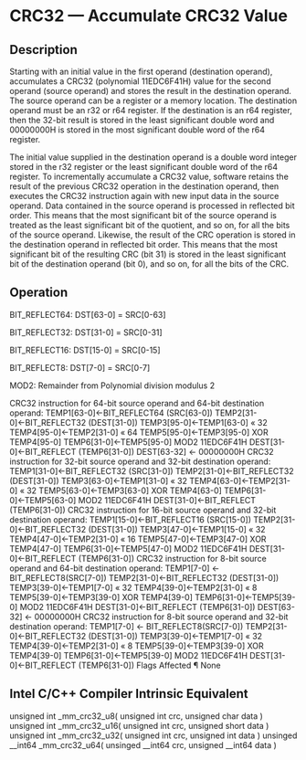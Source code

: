 # CRC32 — Accumulate CRC32 Value

## Description

Starting with an initial value in the first operand (destination operand), accumulates a CRC32 (polynomial 11EDC6F41H) value for the second operand (source operand) and stores the result in the destination operand. The source operand can be a register or a memory location. The destination operand must be an r32 or r64 register. If the destination is an r64 register, then the 32-bit result is stored in the least significant double word and 00000000H is stored in the most significant double word of the r64 register.

The initial value supplied in the destination operand is a double word integer stored in the r32 register or the least significant double word of the r64 register. To incrementally accumulate a CRC32 value, software retains the result of the previous CRC32 operation in the destination operand, then executes the CRC32 instruction again with new input data in the source operand. Data contained in the source operand is processed in reflected bit order. This means that the most significant bit of the source operand is treated as the least significant bit of the quotient, and so on, for all the bits of the source operand. Likewise, the result of the CRC operation is stored in the destination operand in reflected bit order. This means that the most significant bit of the resulting CRC (bit 31) is stored in the least significant bit of the destination operand (bit 0), and so on, for all the bits of the CRC.

## Operation
BIT_REFLECT64: DST[63-0] = SRC[0-63]

BIT_REFLECT32: DST[31-0] = SRC[0-31]

BIT_REFLECT16: DST[15-0] = SRC[0-15]

BIT_REFLECT8: DST[7-0] = SRC[0-7]

MOD2: Remainder from Polynomial division modulus 2

CRC32 instruction for 64-bit source operand and 64-bit destination operand:
    TEMP1[63-0]←BIT_REFLECT64 (SRC[63-0])
    TEMP2[31-0]←BIT_REFLECT32 (DEST[31-0])
    TEMP3[95-0]←TEMP1[63-0] « 32
    TEMP4[95-0]←TEMP2[31-0] « 64
    TEMP5[95-0]←TEMP3[95-0] XOR TEMP4[95-0]
    TEMP6[31-0]←TEMP5[95-0] MOD2 11EDC6F41H
    DEST[31-0]←BIT_REFLECT (TEMP6[31-0])
    DEST[63-32] ← 00000000H
CRC32 instruction for 32-bit source operand and 32-bit destination operand:
    TEMP1[31-0]←BIT_REFLECT32 (SRC[31-0])
    TEMP2[31-0]←BIT_REFLECT32 (DEST[31-0])
    TEMP3[63-0]←TEMP1[31-0] « 32
    TEMP4[63-0]←TEMP2[31-0] « 32
    TEMP5[63-0]←TEMP3[63-0] XOR TEMP4[63-0]
    TEMP6[31-0]←TEMP5[63-0] MOD2 11EDC6F41H
    DEST[31-0]←BIT_REFLECT (TEMP6[31-0])
CRC32 instruction for 16-bit source operand and 32-bit destination operand:
    TEMP1[15-0]←BIT_REFLECT16 (SRC[15-0])
    TEMP2[31-0]←BIT_REFLECT32 (DEST[31-0])
    TEMP3[47-0]←TEMP1[15-0] « 32
    TEMP4[47-0]←TEMP2[31-0] « 16
    TEMP5[47-0]←TEMP3[47-0] XOR TEMP4[47-0]
    TEMP6[31-0]←TEMP5[47-0] MOD2 11EDC6F41H
    DEST[31-0]←BIT_REFLECT (TEMP6[31-0])
CRC32 instruction for 8-bit source operand and 64-bit destination operand:
    TEMP1[7-0] ← BIT_REFLECT8(SRC[7-0])
    TEMP2[31-0]←BIT_REFLECT32 (DEST[31-0])
    TEMP3[39-0]←TEMP1[7-0] « 32
    TEMP4[39-0]←TEMP2[31-0] « 8
    TEMP5[39-0]←TEMP3[39-0] XOR TEMP4[39-0]
    TEMP6[31-0]←TEMP5[39-0] MOD2 11EDC6F41H
    DEST[31-0]←BIT_REFLECT (TEMP6[31-0])
    DEST[63-32] ← 00000000H
CRC32 instruction for 8-bit source operand and 32-bit destination operand:
    TEMP1[7-0] ← BIT_REFLECT8(SRC[7-0])
    TEMP2[31-0]←BIT_REFLECT32 (DEST[31-0])
    TEMP3[39-0]←TEMP1[7-0] « 32
    TEMP4[39-0]←TEMP2[31-0] « 8
    TEMP5[39-0]←TEMP3[39-0] XOR TEMP4[39-0]
    TEMP6[31-0]←TEMP5[39-0] MOD2 11EDC6F41H
    DEST[31-0]←BIT_REFLECT (TEMP6[31-0])
Flags Affected ¶
None

## Intel C/C++ Compiler Intrinsic Equivalent

unsigned int _mm_crc32_u8( unsigned int crc, unsigned char data )
unsigned int _mm_crc32_u16( unsigned int crc, unsigned short data )
unsigned int _mm_crc32_u32( unsigned int crc, unsigned int data )
unsinged __int64 _mm_crc32_u64( unsinged __int64 crc, unsigned __int64 data )